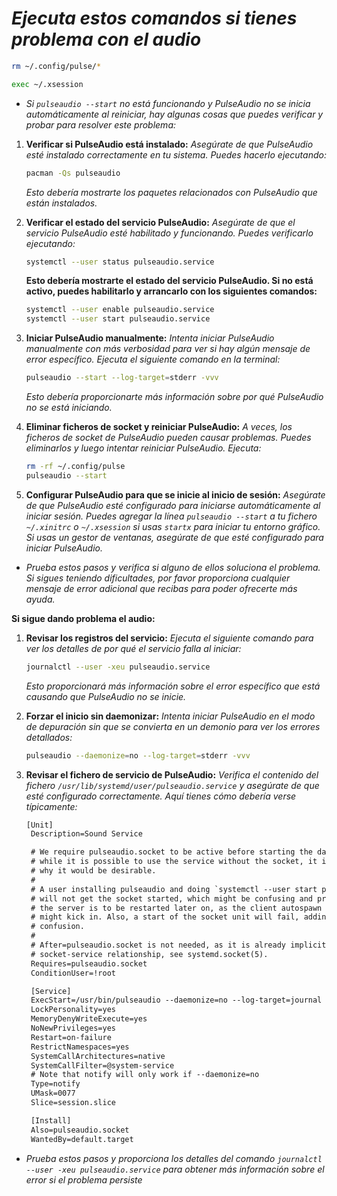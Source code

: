 <!-- Autor: Daniel Benjamin Perez Morales -->
<!-- GitHub: https://github.com/DanielBenjaminPerezMoralesDev13 -->
<!-- Gitlab: https://gitlab.com/DanielBenjaminPerezMoralesDev13 -->
<!-- Correo electrónico: danielperezdev@proton.me -->

# ***Ejecuta estos comandos si tienes problema con el audio***

```bash
rm ~/.config/pulse/*
```

```bash
exec ~/.xsession
```

- *Si `pulseaudio --start` no está funcionando y PulseAudio no se inicia automáticamente al reiniciar, hay algunas cosas que puedes verificar y probar para resolver este problema:*

1. **Verificar si PulseAudio está instalado:** *Asegúrate de que PulseAudio esté instalado correctamente en tu sistema. Puedes hacerlo ejecutando:*

   ```bash
   pacman -Qs pulseaudio
   ```

   *Esto debería mostrarte los paquetes relacionados con PulseAudio que están instalados.*

2. **Verificar el estado del servicio PulseAudio:** *Asegúrate de que el servicio PulseAudio esté habilitado y funcionando. Puedes verificarlo ejecutando:*

   ```bash
   systemctl --user status pulseaudio.service
   ```

   **Esto debería mostrarte el estado del servicio PulseAudio. Si no está activo, puedes habilitarlo y arrancarlo con los siguientes comandos:**

   ```bash
   systemctl --user enable pulseaudio.service
   systemctl --user start pulseaudio.service
   ```

3. **Iniciar PulseAudio manualmente:** *Intenta iniciar PulseAudio manualmente con más verbosidad para ver si hay algún mensaje de error específico. Ejecuta el siguiente comando en la terminal:*

   ```bash
   pulseaudio --start --log-target=stderr -vvv
   ```

   *Esto debería proporcionarte más información sobre por qué PulseAudio no se está iniciando.*

4. **Eliminar ficheros de socket y reiniciar PulseAudio:** *A veces, los ficheros de socket de PulseAudio pueden causar problemas. Puedes eliminarlos y luego intentar reiniciar PulseAudio. Ejecuta:*

   ```bash
   rm -rf ~/.config/pulse
   pulseaudio --start
   ```

5. **Configurar PulseAudio para que se inicie al inicio de sesión:** *Asegúrate de que PulseAudio esté configurado para iniciarse automáticamente al iniciar sesión. Puedes agregar la línea `pulseaudio --start` a tu fichero `~/.xinitrc` o `~/.xsession` si usas `startx` para iniciar tu entorno gráfico. Si usas un gestor de ventanas, asegúrate de que esté configurado para iniciar PulseAudio.*

- *Prueba estos pasos y verifica si alguno de ellos soluciona el problema. Si sigues teniendo dificultades, por favor proporciona cualquier mensaje de error adicional que recibas para poder ofrecerte más ayuda.*

**Si sigue dando problema el audio:**

1. **Revisar los registros del servicio:** *Ejecuta el siguiente comando para ver los detalles de por qué el servicio falla al iniciar:*

   ```bash
   journalctl --user -xeu pulseaudio.service
   ```

   *Esto proporcionará más información sobre el error específico que está causando que PulseAudio no se inicie.*

2. **Forzar el inicio sin daemonizar:** *Intenta iniciar PulseAudio en el modo de depuración sin que se convierta en un demonio para ver los errores detallados:*

   ```bash
   pulseaudio --daemonize=no --log-target=stderr -vvv
   ```

3. **Revisar el fichero de servicio de PulseAudio:** *Verifica el contenido del fichero `/usr/lib/systemd/user/pulseaudio.service` y asegúrate de que esté configurado correctamente. Aquí tienes cómo debería verse típicamente:*

   ```txt
   [Unit]
    Description=Sound Service

    # We require pulseaudio.socket to be active before starting the daemon, because
    # while it is possible to use the service without the socket, it is not clear
    # why it would be desirable.
    #
    # A user installing pulseaudio and doing `systemctl --user start pulseaudio`
    # will not get the socket started, which might be confusing and problematic if
    # the server is to be restarted later on, as the client autospawn feature
    # might kick in. Also, a start of the socket unit will fail, adding to the
    # confusion.
    #
    # After=pulseaudio.socket is not needed, as it is already implicit in the
    # socket-service relationship, see systemd.socket(5).
    Requires=pulseaudio.socket
    ConditionUser=!root

    [Service]
    ExecStart=/usr/bin/pulseaudio --daemonize=no --log-target=journal
    LockPersonality=yes
    MemoryDenyWriteExecute=yes
    NoNewPrivileges=yes
    Restart=on-failure
    RestrictNamespaces=yes
    SystemCallArchitectures=native
    SystemCallFilter=@system-service
    # Note that notify will only work if --daemonize=no
    Type=notify
    UMask=0077
    Slice=session.slice

    [Install]
    Also=pulseaudio.socket
    WantedBy=default.target
   ```

- *Prueba estos pasos y proporciona los detalles del comando `journalctl --user -xeu pulseaudio.service` para obtener más información sobre el error si el problema persiste*
